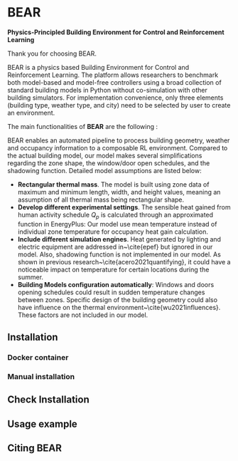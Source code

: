 # BEAR
**Physics-Principled Building Environment for Control and Reinforcement Learning**

Thank you for choosing BEAR.

BEAR is a physics based Building Environment for Control and Reinforcement Learning. The platform allows researchers to benchmark both model-based and model-free controllers using a broad collection of standard building models in Python without co-simulation with other building simulators. For implementation convenience, only three elements (building type, weather type, and city) need to be selected by user to create an environment.

The main functionalities of **BEAR** are the following :

BEAR enables an automated pipeline to process building geometry, weather and occupancy information to a composable RL environment. Compared to the actual building model, our model makes several simplifications regarding the zone shape, the window/door open schedules, and the shadowing function. Detailed model assumptions are listed below:

  - **Rectangular thermal mass**. The model is built using  zone data of maximum and minimum length, width, and height values, meaning an assumption of all thermal mass being rectangular shape.
  - **Develop different experimental settings**. The sensible heat gained from human activity schedule $Q_p$ is calculated through an approximated function in EnergyPlus:
   Our model use mean temperature instead of individual zone temperature for occupancy heat gain calculation. 
  - **Include different simulation engines**. Heat generated by lighting and electric equipment are addressed in~\cite{epef} but ignored in our model. Also, shadowing function is not implemented in our model. As shown in previous research~\cite{acero2021quantifying}, it could have a noticeable impact on temperature for certain locations during the summer. 
  -  **Building Models configuration automatically**: Windows and doors opening schedules could result in sudden temperature changes between zones. Specific design of the building geometry could also have influence on the thermal environment~\cite{wu2021influences}. These factors are not included in our model.


## Installation

### Docker container

### Manual installation

## Check Installation



## Usage example





## Citing BEAR


```
